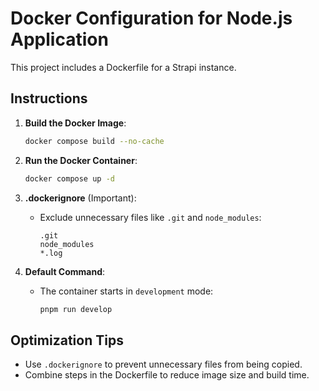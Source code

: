 # Docker Configuration for Node.js Application

This project includes a Dockerfile for a Strapi instance.

## Instructions

1. **Build the Docker Image**:

   ```bash
   docker compose build --no-cache
   ```

2. **Run the Docker Container**:

   ```bash
   docker compose up -d
   ```

3. **.dockerignore** (Important):

   - Exclude unnecessary files like `.git` and `node_modules`:
     ```
     .git
     node_modules
     *.log
     ```

4. **Default Command**:
   - The container starts in `development` mode:
     ```bash
     pnpm run develop
     ```

## Optimization Tips

- Use `.dockerignore` to prevent unnecessary files from being copied.
- Combine steps in the Dockerfile to reduce image size and build time.
